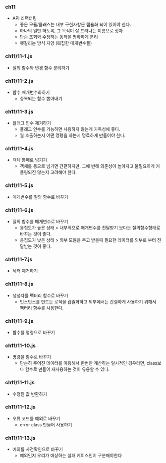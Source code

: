 ### ch11

- API 리팩터링
  - 좋은 모듈/클래스는 내부 구현사항은 캡슐화 되어 있어야 한다.
  - 하나의 일만 하도록, 그 목적이 잘 드러나는 이름으로 짓자.
  - 단순 조회와 수정하는 동작을 명확하게 분리
  - 헷갈리는 방식 지양 (복잡한 매개변수들)

### ch11/11-1.js

- 질의 함수와 변경 함수 분리하기

### ch11/11-2.js

- 함수 매개변수화하기
  - 중복되는 함수 뽑아내기

### ch11/11-3.js

- 플래그 인수 제거하기
  - 플래그 인수를 가능하면 사용하지 않는게 가독성에 좋다.
  - 뭘 호출하는지 어떤 명령을 하는지 명료하게 만들어야 한다.

### ch11/11-4.js

- 객체 통째로 넘기기
  - 객체를 통으로 넘기면 간편하지만, 그에 반해 의존성이 높아지고 불필요하게 커플링되진 않는지 고려해야 한다.

### ch11/11-5.js

- 매개변수를 질의 함수로 바꾸기

### ch11/11-6.js

- 질의 함수를 매개변수로 바꾸기
  - 응집도가 높은 상태 > 내부적으로 매개변수를 전달받기 보다는 질의함수형태로 바꾸는 것이 좋다.
  - 응집도가 낮은 상태 > 외부 모듈을 주고 받을때 필요한 데이터를 외부로 부터 전달받는 것이 좋다.

### ch11/11-7.js

- 세터 제거하기

### ch11/11-8.js

- 생성자를 팩터리 함수로 바꾸기
  - 인스턴스를 만드는 로직을 캡슐화하고 외부에서는 간결하게 사용하기 위해서 팩터리 함수를 사용한다.

### ch11/11-9.js

- 함수를 명령으로 바꾸기

### ch11/11-10.js

- 명령을 함수로 바꾸기
  - 단순히 주어진 데이터를 이용해서 한번만 계산하는 일시적인 경우라면, class보다 함수로 만들어 재사용하는 것이 유용할 수 있다.

### ch11/11-11.js

- 수정된 값 반환하기

### ch11/11-12.js

- 오류 코드를 예외로 바꾸기
  - error class 만들어 사용하기

### ch11/11-13.js

- 예외를 사전확인으로 바꾸기
  - 예외인지 우리가 예상하는 실패 케이스인지 구분해야한다

